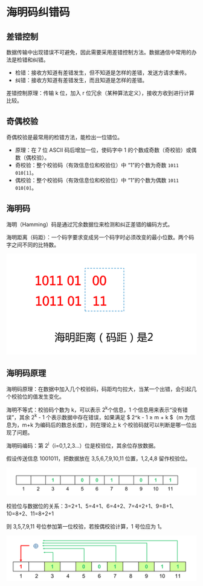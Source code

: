 # 海明码纠错码

## 差错控制

数据传输中出现错误不可避免，因此需要采用差错控制方法。数据通信中常用的办法是检错和纠错。

- 检错：接收方知道有差错发生，但不知道是怎样的差错，发送方请求重传。
- 纠错：接收方知道有差错发生，而且知道是怎样的差错。

差错控制原理：传输 k 位，加入 r 位冗余（某种算法定义），接收方收到进行计算比较。

## 奇偶校验

奇偶校验是最常用的检错方法，能检出一位错位。

- 原理：在 7 位 ASCII 码后增加一位，使码字中 1 的个数成奇数（奇校验）或偶数（偶校验）。
- 奇校验：整个校验码（有效信息位和校验位）中 “1”的个数为奇数 `1011 010[1]`。
- 偶校验：整个校验码（有效信息位和校验位）中 “1”的个数为偶数 `1011 010[0]`。

## 海明码

海明（Hamming）码是通过冗余数据位来检测和纠正差错的编码方式。

海明距离（码距）：一个码字要求变成另一个码字时必须改变的最小位数。两个码字之间不同的比特数。

![海明距离（码距）](./images/海明距离（码距）.png)

## 海明码原理

海明码原理：在数据中加入几个校验码，码距均匀拉大，当某一个出错，会引起几个校验位的值发生变化。

海明不等式：校验码个数为 k，可以表示 2<sup>k</sup>个信息，1 个信息用来表示“没有错误”，其余 2<sup>k</sup> - 1 个表示数据中存在错误，如果满足 $ 2^k - 1 ≥ m + k $（m 为信息为，m+k 为编码后的数总长度），则在理论上 k 个校验码就可以判断是哪一位出现了问题。

海明码编码：第 2<sup>i</sup>（i=0,1,2,3...）位是校验位，其余位存放数据。

假设传送信息 1001011，把数据放在 3,5,6,7,9,10,11 位置，1,2,4,8 留作校验位。

![海明码编码](./images/海明码编码.png)

校验位与数据位的关系：3=2+1、5=4+1、6=4+2、7=4+2+1、9=8+1、10=8+2、11=8+2+1

则 3,5,7,9,11 号位参加第一位校验，若按偶校验计算，1 号位应为 1。

![海明码编码1](./images/海明码编码1.png)